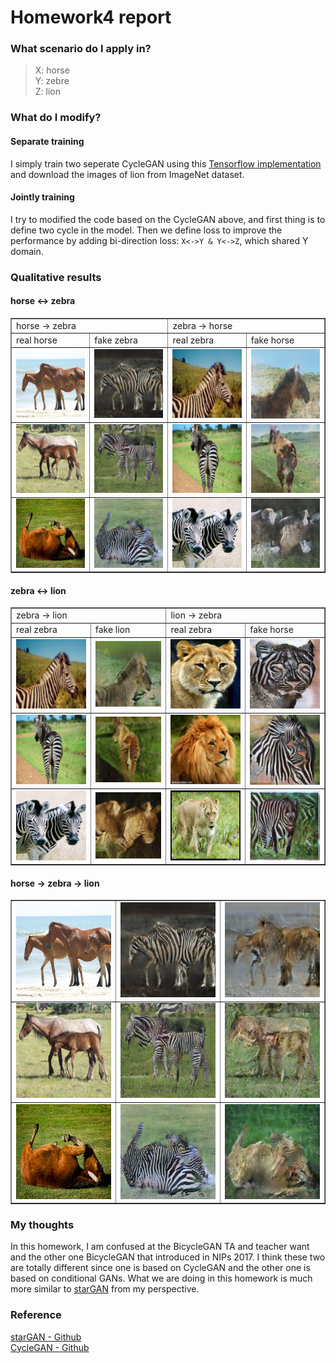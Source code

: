 # Homework4 report

### What scenario do I apply in?
>X: horse  
>Y: zebre  
>Z: lion  

### What do I modify? 
#### Separate training
I simply train two seperate CycleGAN using this [Tensorflow implementation](https://github.com/vanhuyz/CycleGAN-TensorFlow) and download the images of lion from ImageNet dataset. 

#### Jointly training
I try to modified the code based on the CycleGAN above, and first thing is to define two cycle in the model. Then we define loss to improve the performance by adding bi-direction loss: `X<->Y & Y<->Z`, which shared Y domain.

### Qualitative results
#### horse <-> zebra
<table border=1>
<tr>
<td colspan="2">
horse → zebra
</td>
<td colspan="2">
zebra → horse
</td>
</tr>

<tr>
<td>
real horse
</td>
<td>
fake zebra
</td>
<td>
real zebra
</td>
<td>
fake horse
</td>
</tr>

<tr>
<td>
<img src="imgs/horse2zebra/real_horse1.jpg"/>
</td>
<td>
<img src="imgs/horse2zebra/fake_zebra1.jpg"/>
</td>
<td>
<img src="imgs/zebra2horse/real_zebra1.jpg"/>
</td>
<td>
<img src="imgs/zebra2horse/fake_horse1.jpg"/>
</td>
</tr>

<tr>
<td>
<img src="imgs/horse2zebra/real_horse2.jpg"/>
</td>
<td>
<img src="imgs/horse2zebra/fake_zebra2.jpg"/>
</td>
<td>
<img src="imgs/zebra2horse/real_zebra2.jpg"/>
</td>
<td>
<img src="imgs/zebra2horse/fake_horse2.jpg"/>
</td>
</tr>

<tr>
<td>
<img src="imgs/horse2zebra/real_horse3.jpg"/>
</td>
<td>
<img src="imgs/horse2zebra/fake_zebra3.jpg"/>
</td>
<td>
<img src="imgs/zebra2horse/real_zebra3.jpg"/>
</td>
<td>
<img src="imgs/zebra2horse/fake_horse3.jpg"/>
</td>
</tr>
</table>

#### zebra <-> lion
<table border=1>
<tr>
<td colspan="2">
zebra → lion
</td>
<td colspan="2">
lion → zebra
</td>
</tr>

<tr>
<td>
real zebra
</td>
<td>
fake lion
</td>
<td>
real zebra
</td>
<td>
fake horse
</td>
</tr>

<tr>
<td>
<img src="imgs/zebra2lion/real_zebra1.jpg"/>
</td>
<td>
<img src="imgs/zebra2lion/fake_lion1.jpg"/>
</td>
<td>
<img src="imgs/lion2zebra/lion1.jpg"/>
</td>
<td>
<img src="imgs/lion2zebra/zebra1.jpg"/>
</td>
</tr>

<tr>
<td>
<img src="imgs/zebra2lion/real_zebra2.jpg"/>
</td>
<td>
<img src="imgs/zebra2lion/fake_lion2.jpg"/>
</td>
<td>
<img src="imgs/lion2zebra/lion2.jpg"/>
</td>
<td>
<img src="imgs/lion2zebra/zebra2.jpg"/>
</td>
</tr>

<tr>
<td>
<img src="imgs/zebra2lion/real_zebra3.jpg"/>
</td>
<td>
<img src="imgs/zebra2lion/fake_lion3.jpg"/>
</td>
<td>
<img src="imgs/lion2zebra/lion3.jpg"/>
</td>
<td>
<img src="imgs/lion2zebra/zebra3.jpg"/>
</td>
</tr>
</table>

#### horse -> zebra -> lion
<table border=1>
<tr>
<td>
<img src="imgs/horse2zebra2lion/real_horse1.jpg"/>
</td>
<td>
<img src="imgs/horse2zebra2lion/fake_zebra1.jpg"/>
</td>
<td>
<img src="imgs/horse2zebra2lion/test1.jpg"/>
</td>
</tr>
 <tr>
<td>
<img src="imgs/horse2zebra2lion/real_horse2.jpg"/>
</td>
<td>
<img src="imgs/horse2zebra2lion/fake_zebra2.jpg"/>
</td>
<td>
<img src="imgs/horse2zebra2lion/test2.jpg"/>
</td>
</tr>
 <tr>
<td>
<img src="imgs/horse2zebra2lion/real_horse3.jpg"/>
</td>
<td>
<img src="imgs/horse2zebra2lion/fake_zebra3.jpg"/>
</td>
<td>
<img src="imgs/horse2zebra2lion/test3.jpg"/>
</td>
</tr>
</table>


### My thoughts 
In this homework, I am confused at the BicycleGAN TA and teacher want and the other one BicycleGAN that introduced in NIPs 2017. I think these two are totally different since one is based on CycleGAN and the other one is based on conditional GANs. What we are doing in this homework is much more similar to [starGAN](https://github.com/yunjey/StarGAN) from my perspective.

### Reference
[starGAN - Github](https://github.com/yunjey/StarGAN)  
[CycleGAN - Github](https://github.com/vanhuyz/CycleGAN-TensorFlow)
